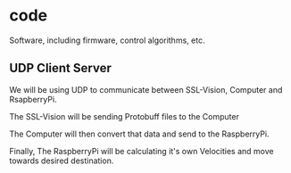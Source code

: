 # code
Software, including firmware, control algorithms, etc.

## UDP Client Server
We will be using UDP to communicate between SSL-Vision, Computer and RsapberryPi.

The SSL-Vision will be sending Protobuff files to the Computer

The Computer will then convert that data and send to the RaspberryPi.

Finally, The RaspberryPi will be calculating it's own Velocities and move towards desired destination.